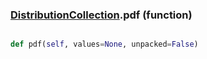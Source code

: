 ### [DistributionCollection](DistributionCollection.md).pdf (function)


```py

def pdf(self, values=None, unpacked=False)

```



        

